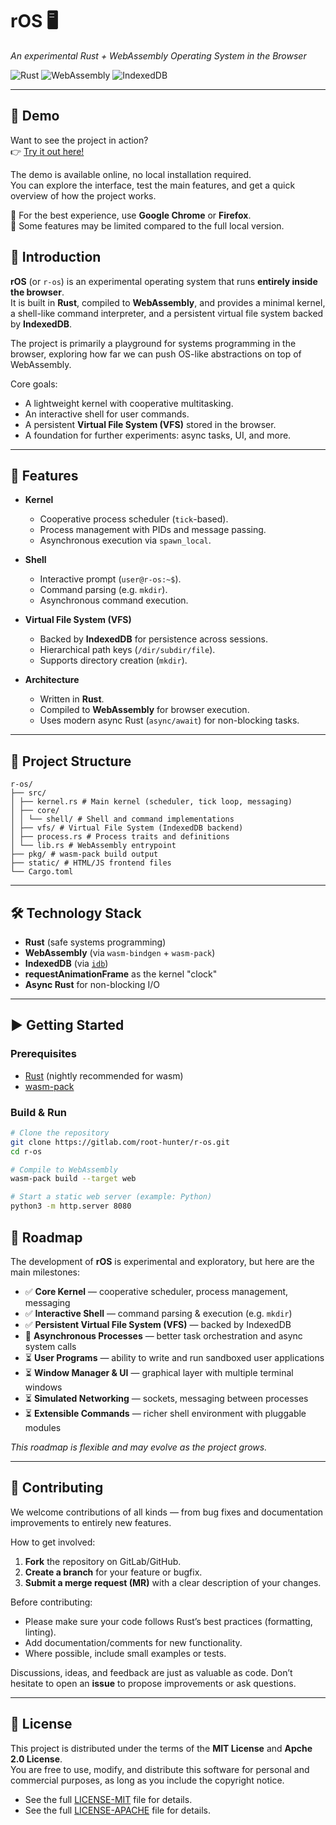 # rOS 🖥️  
_An experimental Rust + WebAssembly Operating System in the Browser_

![Rust](https://img.shields.io/badge/language-Rust-orange)
![WebAssembly](https://img.shields.io/badge/target-WebAssembly-blueviolet)
![IndexedDB](https://img.shields.io/badge/storage-IndexedDB-lightgrey)

---

## 🚀 Demo  

Want to see the project in action?  
👉 [Try it out here!](https://root-hunter.github.io/r-os/)  

The demo is available online, no local installation required.  
You can explore the interface, test the main features, and get a quick overview of how the project works.  

🔹 For the best experience, use **Google Chrome** or **Firefox**.  
🔹 Some features may be limited compared to the full local version.

## 📖 Introduction
**rOS** (or `r-os`) is an experimental operating system that runs **entirely inside the browser**.  
It is built in **Rust**, compiled to **WebAssembly**, and provides a minimal kernel, a shell-like command interpreter, and a persistent virtual file system backed by **IndexedDB**.

The project is primarily a playground for systems programming in the browser, exploring how far we can push OS-like abstractions on top of WebAssembly.

Core goals:
- A lightweight kernel with cooperative multitasking.
- An interactive shell for user commands.
- A persistent **Virtual File System (VFS)** stored in the browser.
- A foundation for further experiments: async tasks, UI, and more.

---

## 🚀 Features
- **Kernel**
  - Cooperative process scheduler (`tick`-based).
  - Process management with PIDs and message passing.
  - Asynchronous execution via `spawn_local`.

- **Shell**
  - Interactive prompt (`user@r-os:~$`).
  - Command parsing (e.g. `mkdir`).
  - Asynchronous command execution.

- **Virtual File System (VFS)**
  - Backed by **IndexedDB** for persistence across sessions.
  - Hierarchical path keys (`/dir/subdir/file`).
  - Supports directory creation (`mkdir`).

- **Architecture**
  - Written in **Rust**.
  - Compiled to **WebAssembly** for browser execution.
  - Uses modern async Rust (`async/await`) for non-blocking tasks.

---

## 📂 Project Structure

```
r-os/
├── src/
│ ├── kernel.rs # Main kernel (scheduler, tick loop, messaging)
│ ├── core/
│ │ └── shell/ # Shell and command implementations
│ ├── vfs/ # Virtual File System (IndexedDB backend)
│ ├── process.rs # Process traits and definitions
│ └── lib.rs # WebAssembly entrypoint
├── pkg/ # wasm-pack build output
├── static/ # HTML/JS frontend files
└── Cargo.toml
```

---

## 🛠️ Technology Stack
- **Rust** (safe systems programming)
- **WebAssembly** (via `wasm-bindgen` + `wasm-pack`)
- **IndexedDB** (via [`idb`](https://crates.io/crates/idb))
- **requestAnimationFrame** as the kernel "clock"
- **Async Rust** for non-blocking I/O

---

## ▶️ Getting Started

### Prerequisites
- [Rust](https://www.rust-lang.org/) (nightly recommended for wasm)
- [wasm-pack](https://rustwasm.github.io/wasm-pack/)

### Build & Run
```bash
# Clone the repository
git clone https://gitlab.com/root-hunter/r-os.git
cd r-os

# Compile to WebAssembly
wasm-pack build --target web

# Start a static web server (example: Python)
python3 -m http.server 8080

```

## 📜 Roadmap

The development of **rOS** is experimental and exploratory, but here are the main milestones:

- ✅ **Core Kernel** — cooperative scheduler, process management, messaging
- ✅ **Interactive Shell** — command parsing & execution (e.g. `mkdir`)
- ✅ **Persistent Virtual File System (VFS)** — backed by IndexedDB
- 🔄 **Asynchronous Processes** — better task orchestration and async system calls
- ⏳ **User Programs** — ability to write and run sandboxed user applications
- ⏳ **Window Manager & UI** — graphical layer with multiple terminal windows
- ⏳ **Simulated Networking** — sockets, messaging between processes
- ⏳ **Extensible Commands** — richer shell environment with pluggable modules

_This roadmap is flexible and may evolve as the project grows._

---

## 🤝 Contributing

We welcome contributions of all kinds — from bug fixes and documentation improvements to entirely new features.

How to get involved:
1. **Fork** the repository on GitLab/GitHub.
2. **Create a branch** for your feature or bugfix.
3. **Submit a merge request (MR)** with a clear description of your changes.

Before contributing:
- Please make sure your code follows Rust’s best practices (formatting, linting).
- Add documentation/comments for new functionality.
- Where possible, include small examples or tests.

Discussions, ideas, and feedback are just as valuable as code. Don’t hesitate to open an **issue** to propose improvements or ask questions.

---

## 📄 License

This project is distributed under the terms of the **MIT License** and **Apche 2.0 License**.  
You are free to use, modify, and distribute this software for personal and commercial purposes, as long as you include the copyright notice.

- See the full [LICENSE-MIT](LICENSE-MIT) file for details.
- See the full [LICENSE-APACHE](LICENSE-APACHE) file for details.